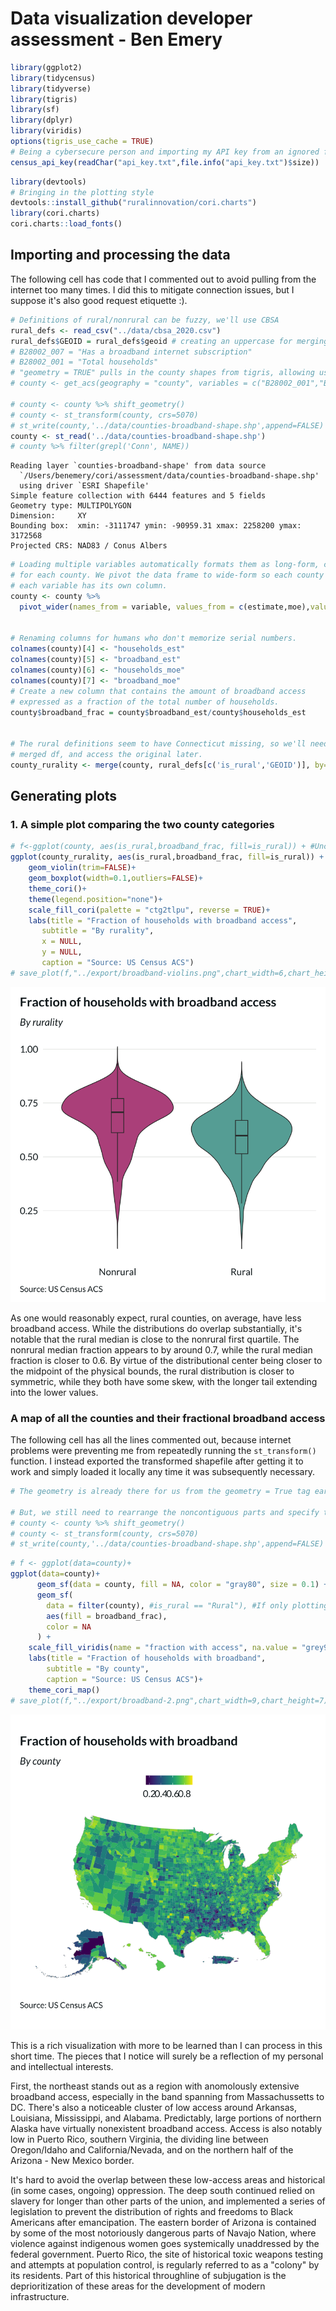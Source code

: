 # Data visualization developer assessment - Ben Emery

```R
library(ggplot2)
library(tidycensus)
library(tidyverse)
library(tigris)
library(sf)
library(dplyr)
library(viridis)
options(tigris_use_cache = TRUE)
# Being a cybersecure person and importing my API key from an ignored file
census_api_key(readChar("api_key.txt",file.info("api_key.txt")$size))
```


```R
library(devtools)
# Bringing in the plotting style
devtools::install_github("ruralinnovation/cori.charts")
library(cori.charts)
cori.charts::load_fonts() 
```

## Importing and processing the data
The following cell has code that I commented out to avoid pulling from the internet too many times. I did this to mitigate connection issues, but I suppose it's also good request etiquette :).


```R
# Definitions of rural/nonrural can be fuzzy, we'll use CBSA
rural_defs <- read_csv("../data/cbsa_2020.csv")
rural_defs$GEOID = rural_defs$geoid # creating an uppercase for merging consistency
# B28002_007 = "Has a broadband internet subscription"
# B28002_001 = "Total households"
# "geometry = TRUE" pulls in the county shapes from tigris, allowing us to skip an additional merge.
# county <- get_acs(geography = "county", variables = c("B28002_001","B28002_007"), geometry = TRUE, year = 2023)

# county <- county %>% shift_geometry()
# county <- st_transform(county, crs=5070)
# st_write(county,'../data/counties-broadband-shape.shp',append=FALSE)
county <- st_read('../data/counties-broadband-shape.shp')
# county %>% filter(grepl('Conn', NAME))
```

    Reading layer `counties-broadband-shape' from data source 
      `/Users/benemery/cori/assessment/data/counties-broadband-shape.shp' 
      using driver `ESRI Shapefile'
    Simple feature collection with 6444 features and 5 fields
    Geometry type: MULTIPOLYGON
    Dimension:     XY
    Bounding box:  xmin: -3111747 ymin: -90959.31 xmax: 2258200 ymax: 3172568
    Projected CRS: NAD83 / Conus Albers



```R
# Loading multiple variables automatically formats them as long-form, creating multiple rows
# for each county. We pivot the data frame to wide-form so each county gets one row, and
# each variable has its own column.
county <- county %>%
  pivot_wider(names_from = variable, values_from = c(estimate,moe),values_fill = 0)


# Renaming columns for humans who don't memorize serial numbers.
colnames(county)[4] <- "households_est"
colnames(county)[5] <- "broadband_est"
colnames(county)[6] <- "households_moe"
colnames(county)[7] <- "broadband_moe"
# Create a new column that contains the amount of broadband access 
# expressed as a fraction of the total number of households.
county$broadband_frac = county$broadband_est/county$households_est


# The rural definitions seem to have Connecticut missing, so we'll need to rename the 
# merged df, and access the original later.
county_rurality <- merge(county, rural_defs[c('is_rural','GEOID')], by='GEOID')
```

## Generating plots
### 1. A simple plot comparing the two county categories


```R
# f<-ggplot(county, aes(is_rural,broadband_frac, fill=is_rural)) + #Uncomment to save figure
ggplot(county_rurality, aes(is_rural,broadband_frac, fill=is_rural)) +
    geom_violin(trim=FALSE)+
    geom_boxplot(width=0.1,outliers=FALSE)+
    theme_cori()+
    theme(legend.position="none")+
    scale_fill_cori(palette = "ctg2tlpu", reverse = TRUE)+
    labs(title = "Fraction of households with broadband access",
       subtitle = "By rurality",
       x = NULL,
       y = NULL,
       caption = "Source: US Census ACS")
# save_plot(f,"../export/broadband-violins.png",chart_width=6,chart_height=7,add_logo=FALSE) #Uncomment to save figure

```


    
![png](output_6_0.png)
    


As one would reasonably expect, rural counties, on average, have less broadband access. While the distributions do overlap substantially, it's notable that the rural median is close to the nonrural first quartile. The nonrural median fraction appears to by around 0.7, while the rural median fraction is closer to 0.6. By virtue of the distributional center being closer to the midpoint of the physical bounds, the rural distribution is closer to symmetric, while they both have some skew, with the longer tail extending into the lower values.

### A map of all the counties and their fractional broadband access
The following cell has all the lines commented out, because internet problems were preventing me from repeatedly running the `st_transform()` function. I instead exported the transformed shapefile after getting it to work and simply loaded it locally any time it was subsequently necessary.


```R
# The geometry is already there for us from the geometry = True tag earlier.

# But, we still need to rearrange the noncontiguous parts and specify the projection.
# county <- county %>% shift_geometry()
# county <- st_transform(county, crs=5070)
# st_write(county,'../data/counties-broadband-shape.shp',append=FALSE)
```


```R
# f <- ggplot(data=county)+
ggplot(data=county)+
      geom_sf(data = county, fill = NA, color = "gray80", size = 0.1) +
      geom_sf(
        data = filter(county), #is_rural == "Rural"), #If only plotting rural counties
        aes(fill = broadband_frac),
        color = NA
      ) +
    scale_fill_viridis(name = "fraction with access", na.value = "grey90") +
    labs(title = "Fraction of households with broadband",
        subtitle = "By county",
        caption = "Source: US Census ACS")+
    theme_cori_map()
# save_plot(f,"../export/broadband-2.png",chart_width=9,chart_height=7)
```


    
![png](output_10_0.png)
    


This is a rich visualization with more to be learned than I can process in this short time. The pieces that I notice will surely be a reflection of my personal and intellectual interests.

First, the northeast stands out as a region with anomolously extensive broadband access, especially in the band spanning from Massachussetts to DC. There's also a noticeable cluster of low access around Arkansas, Louisiana, Mississippi, and Alabama. Predictably, large portions of northern Alaska have virtually nonexistent broadband access. Access is also notably low in Puerto Rico, southern Virginia, the dividing line between Oregon/Idaho and California/Nevada, and on the northern half of the Arizona - New Mexico border. 

It's hard to avoid the overlap between these low-access areas and historical (in some cases, ongoing) oppression. The deep south continued relied on slavery for longer than other parts of the union, and implemented a series of legislation to prevent the distribution of rights and freedoms to Black Americans after emancipation. The eastern border of Arizona is contained by some of the most notoriously dangerous parts of Navajo Nation, where violence against indigenous women goes systemically unaddressed by the federal government. Puerto Rico, the site of historical toxic weapons testing and attempts at population control, is regularly referred to as a "colony" by its residents. Part of this historical throughline of subjugation is the deprioritization of these areas for the development of modern infrastructure. 


